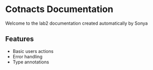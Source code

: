 # Cotnacts Documentation

Welcome to the lab2 documentation created automatically by Sonya

## Features
- Basic users actions
- Error handling
- Type annotations
